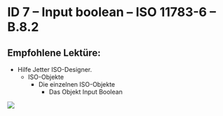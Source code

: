 # ID 7 – Input boolean – ISO 11783-6 – B.8.2


## Empfohlene Lektüre:

*   Hilfe Jetter ISO-Designer.
    *   ISO-Objekte
        *   Die einzelnen ISO-Objekte
            *   Das Objekt Input Boolean

![](https://user-images.githubusercontent.com/69573151/94603161-2ab83f80-0296-11eb-9d45-4d776bb72d8f.png)